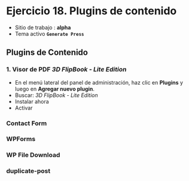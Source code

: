 # Ejercicio 18.  Plugins de contenido

- Sitio de trabajo : **alpha**
- Tema activo **`Generate Press`**

## Plugins de Contenido


### 1. Visor de PDF  _3D FlipBook - Lite Edition_

- En el menú lateral del panel de administración, haz clic en **Plugins** y luego en **Agregar nuevo plugin**.
- Buscar: _3D FlipBook - Lite Edition_
- Instalar ahora
- Activar


### Contact Form 



### **WPForms**

### **WP File Download**
### duplicate-post














<!--stackedit_data:
eyJoaXN0b3J5IjpbMjA4ODUzMTgzNCwtOTgzMTk3NTA1LC01MT
U4OTE4Nl19
-->